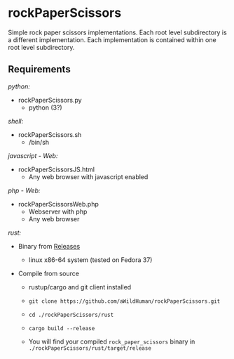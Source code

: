 # rockPaperScissors
Simple rock paper scissors implementations. Each root level subdirectory is a different implementation. Each implementation is contained within one root level subdirectory. 

## Requirements

*python:*

 - rockPaperScissors.py
    + python (3?)


*shell:*

 - rockPaperScissors.sh
    + /bin/sh


*javascript - Web:*

 - rockPaperScissorsJS.html
    + Any web browser with javascript enabled


*php - Web:*

 - rockPaperScissorsWeb.php
    + Webserver with php
    + Any web browser

*rust:*
    
 - Binary from [Releases](https://github.com/aWildHuman/rockPaperScissors/releases)

    + linux x86-64 system (tested on Fedora 37)

 - Compile from source

    + rustup/cargo and git client installed

    + `git clone https://github.com/aWildHuman/rockPaperScissors.git`

    + `cd ./rockPaperScissors/rust`

    + `cargo build --release`

    + You will find your compiled `rock_paper_scissors` binary in `./rockPaperScissors/rust/target/release`
